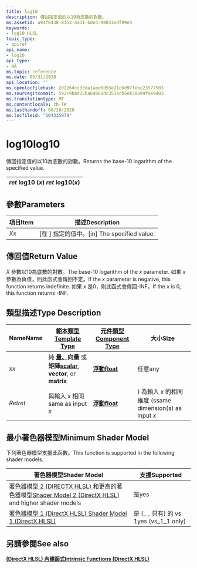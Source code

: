 ```yaml
---
title: log10
description: 傳回指定值的以10為底數的對數。
ms.assetid: a94f8438-8153-4a31-bde3-98831edf99e5
keywords:
- log10 HLSL
topic_type:
- apiref
api_name:
- log10
api_type:
- NA
ms.topic: reference
ms.date: 05/31/2018
api_location: ''
ms.openlocfilehash: 2d226dcc33da1aee6d55e21c6d97febc23577503
ms.sourcegitcommit: 592c9bbd22ba69802dc353bcb5eb30699f9e9403
ms.translationtype: MT
ms.contentlocale: zh-TW
ms.lasthandoff: 08/20/2020
ms.locfileid: "104315979"
---
```

# <a name="log10"></a><span data-ttu-id="6f446-104">log10</span><span class="sxs-lookup"><span data-stu-id="6f446-104">log10</span></span>

<span data-ttu-id="6f446-105">傳回指定值的以10為底數的對數。</span><span class="sxs-lookup"><span data-stu-id="6f446-105">Returns the base-10 logarithm of the specified value.</span></span>



| <span data-ttu-id="6f446-106">*ret* log10 (*x*) </span><span class="sxs-lookup"><span data-stu-id="6f446-106">*ret* log10(*x*)</span></span> |
|------------------|



 

## <a name="parameters"></a><span data-ttu-id="6f446-107">參數</span><span class="sxs-lookup"><span data-stu-id="6f446-107">Parameters</span></span>



| <span data-ttu-id="6f446-108">項目</span><span class="sxs-lookup"><span data-stu-id="6f446-108">Item</span></span>                                                   | <span data-ttu-id="6f446-109">描述</span><span class="sxs-lookup"><span data-stu-id="6f446-109">Description</span></span>                            |
|--------------------------------------------------------|----------------------------------------|
| <span data-ttu-id="6f446-110"><span id="x"></span><span id="X"></span>*X*</span><span class="sxs-lookup"><span data-stu-id="6f446-110"><span id="x"></span><span id="X"></span>*x*</span></span><br/> | <span data-ttu-id="6f446-111">\[在 \] 指定的值中。</span><span class="sxs-lookup"><span data-stu-id="6f446-111">\[in\] The specified value.</span></span><br/> |



 

## <a name="return-value"></a><span data-ttu-id="6f446-112">傳回值</span><span class="sxs-lookup"><span data-stu-id="6f446-112">Return Value</span></span>

<span data-ttu-id="6f446-113">*X* 參數以10為底數的對數。</span><span class="sxs-lookup"><span data-stu-id="6f446-113">The base-10 logarithm of the *x* parameter.</span></span> <span data-ttu-id="6f446-114">如果 *x* 參數為負值，則此函式會傳回不定。</span><span class="sxs-lookup"><span data-stu-id="6f446-114">If the *x* parameter is negative, this function returns indefinite.</span></span> <span data-ttu-id="6f446-115">如果 *x* 是0，則此函式會傳回-INF。</span><span class="sxs-lookup"><span data-stu-id="6f446-115">If the *x* is 0, this function returns -INF.</span></span>

## <a name="type-description"></a><span data-ttu-id="6f446-116">類型描述</span><span class="sxs-lookup"><span data-stu-id="6f446-116">Type Description</span></span>



| <span data-ttu-id="6f446-117">Name</span><span class="sxs-lookup"><span data-stu-id="6f446-117">Name</span></span>  | [<span data-ttu-id="6f446-118">**範本類型**</span><span class="sxs-lookup"><span data-stu-id="6f446-118">**Template Type**</span></span>](dx-graphics-hlsl-intrinsic-functions.md)                                                  | [<span data-ttu-id="6f446-119">**元件類型**</span><span class="sxs-lookup"><span data-stu-id="6f446-119">**Component Type**</span></span>](dx-graphics-hlsl-intrinsic-functions.md) | <span data-ttu-id="6f446-120">大小</span><span class="sxs-lookup"><span data-stu-id="6f446-120">Size</span></span>                           |
|-------|----------------------------------------------------------------------------------------------------------------|----------------------------------------------------------------|--------------------------------|
| <span data-ttu-id="6f446-121">*x*</span><span class="sxs-lookup"><span data-stu-id="6f446-121">*x*</span></span>   | <span data-ttu-id="6f446-122">純 [**量、**](dx-graphics-hlsl-intrinsic-functions.md)**向量** 或 **矩陣**</span><span class="sxs-lookup"><span data-stu-id="6f446-122">[**scalar**](dx-graphics-hlsl-intrinsic-functions.md), **vector**, or **matrix**</span></span> | [<span data-ttu-id="6f446-123">**浮動**</span><span class="sxs-lookup"><span data-stu-id="6f446-123">**float**</span></span>](/windows/desktop/WinProg/windows-data-types)                        | <span data-ttu-id="6f446-124">任意</span><span class="sxs-lookup"><span data-stu-id="6f446-124">any</span></span>                            |
| <span data-ttu-id="6f446-125">*Ret*</span><span class="sxs-lookup"><span data-stu-id="6f446-125">*ret*</span></span> | <span data-ttu-id="6f446-126">與輸入 *x* 相同</span><span class="sxs-lookup"><span data-stu-id="6f446-126">same as input *x*</span></span>                                                                                              | [<span data-ttu-id="6f446-127">**浮動**</span><span class="sxs-lookup"><span data-stu-id="6f446-127">**float**</span></span>](/windows/desktop/WinProg/windows-data-types)                        | <span data-ttu-id="6f446-128">) 為輸入 *x* 的相同維度 (s</span><span class="sxs-lookup"><span data-stu-id="6f446-128">same dimension(s) as input *x*</span></span> |



 

## <a name="minimum-shader-model"></a><span data-ttu-id="6f446-129">最小著色器模型</span><span class="sxs-lookup"><span data-stu-id="6f446-129">Minimum Shader Model</span></span>

<span data-ttu-id="6f446-130">下列著色器模型支援此函數。</span><span class="sxs-lookup"><span data-stu-id="6f446-130">This function is supported in the following shader models.</span></span>



| <span data-ttu-id="6f446-131">著色器模型</span><span class="sxs-lookup"><span data-stu-id="6f446-131">Shader Model</span></span>                                                                       | <span data-ttu-id="6f446-132">支援</span><span class="sxs-lookup"><span data-stu-id="6f446-132">Supported</span></span>           |
|------------------------------------------------------------------------------------|---------------------|
| <span data-ttu-id="6f446-133">[著色器模型 2 (DIRECTX HLSL) ](dx-graphics-hlsl-sm2.md) 和更高的著色器模型</span><span class="sxs-lookup"><span data-stu-id="6f446-133">[Shader Model 2 (DirectX HLSL)](dx-graphics-hlsl-sm2.md) and higher shader models</span></span> | <span data-ttu-id="6f446-134">是</span><span class="sxs-lookup"><span data-stu-id="6f446-134">yes</span></span>                 |
| [<span data-ttu-id="6f446-135">著色器模型 1 (DirectX HLSL) </span><span class="sxs-lookup"><span data-stu-id="6f446-135">Shader Model 1 (DirectX HLSL)</span></span>](dx-graphics-hlsl-sm1.md)                          | <span data-ttu-id="6f446-136">是 (\_ \_ 只有) 的 vs 1</span><span class="sxs-lookup"><span data-stu-id="6f446-136">yes (vs\_1\_1 only)</span></span> |



 

## <a name="see-also"></a><span data-ttu-id="6f446-137">另請參閱</span><span class="sxs-lookup"><span data-stu-id="6f446-137">See also</span></span>

<dl> <dt>

[<span data-ttu-id="6f446-138">**(DirectX HLSL) 內建函式**</span><span class="sxs-lookup"><span data-stu-id="6f446-138">**Intrinsic Functions (DirectX HLSL)**</span></span>](dx-graphics-hlsl-intrinsic-functions.md)
</dt> </dl>

 

